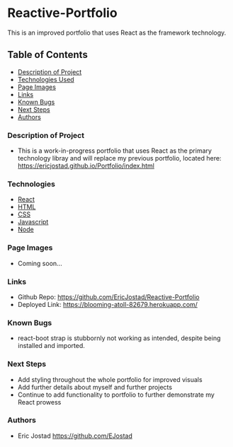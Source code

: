 # Reactive-Portfolio
This is an improved portfolio that uses React as the framework technology.


## Table of Contents

- [Description of Project](#description-of-Project)
- [Technologies Used](#technologies)
- [Page Images](#page-images)
- [Links](#links) 
- [Known Bugs](#known-bugs)
- [Next Steps](#next-steps)
- [Authors](#authors)

### Description of Project

- This is a work-in-progress portfolio that uses React as the primary technology libray and will replace my previous portfolio, located here: https://ericjostad.github.io/Portfolio/index.html


### Technologies

- [React](https://reactjs.org/)
- [HTML](https://html.com/)
- [CSS](https://www.w3.org/Style/CSS/Overview.en.html)
- [Javascript](https://www.javascript.com/)
- [Node](https://nodejs.org/en/)


### Page Images

- Coming soon...

### Links

- Github Repo: https://github.com/EricJostad/Reactive-Portfolio
- Deployed Link: https://blooming-atoll-82679.herokuapp.com/ 


### Known Bugs

- react-boot strap is stubbornly not working as intended, despite being installed and imported. 

### Next Steps

- Add styling throughout the whole portfolio for improved visuals
- Add further details about myself and further projects
- Continue to add functionality to portfolio to further demonstrate my React prowess

### Authors
- Eric Jostad https://github.com/EJostad